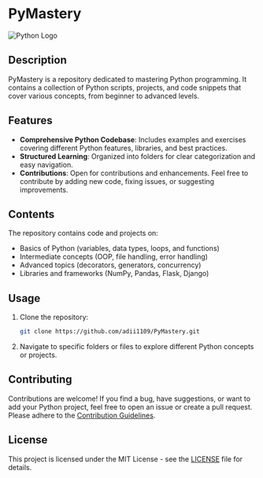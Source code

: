 # PyMastery

![Python Logo](link_to_python_logo) <!-- Include a logo or relevant image -->

## Description

PyMastery is a repository dedicated to mastering Python programming. It contains a collection of Python scripts, projects, and code snippets that cover various concepts, from beginner to advanced levels.

## Features

* **Comprehensive Python Codebase**: Includes examples and exercises covering different Python features, libraries, and best practices.
* **Structured Learning**: Organized into folders for clear categorization and easy navigation.
* **Contributions**: Open for contributions and enhancements. Feel free to contribute by adding new code, fixing issues, or suggesting improvements.

## Contents

The repository contains code and projects on:
* Basics of Python (variables, data types, loops, and functions)
* Intermediate concepts (OOP, file handling, error handling)
* Advanced topics (decorators, generators, concurrency)
* Libraries and frameworks (NumPy, Pandas, Flask, Django)

## Usage

1. Clone the repository:
   ```bash
   git clone https://github.com/adii1109/PyMastery.git
   ```

2. Navigate to specific folders or files to explore different Python concepts or projects.

## Contributing

Contributions are welcome! If you find a bug, have suggestions, or want to add your Python project, feel free to open an issue or create a pull request. Please adhere to the [Contribution Guidelines](link_to_contributing_md).

## License

This project is licensed under the MIT License - see the [LICENSE](link_to_license) file for details.
